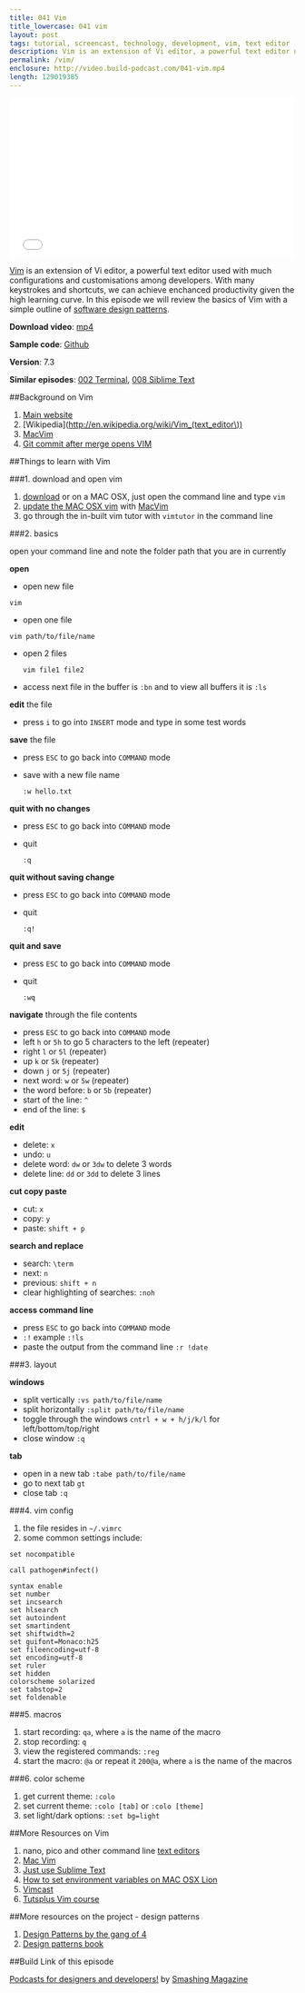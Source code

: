 ```yaml
---
title: 041 Vim
title_lowercase: 041 vim
layout: post
tags: tutorial, screencast, technology, development, vim, text editor
description: Vim is an extension of Vi editor, a powerful text editor used with much configurations and customisations among developers. With many keystrokes and shortcuts, we can achieve enchanced productivity given the high learning curve. In this episode we will review the basics of Vim with a simple outline of software design patterns.
permalink: /vim/
enclosure: http://video.build-podcast.com/041-vim.mp4
length: 129019385
---
```


<div id="video"><iframe src="//player.vimeo.com/video/65396820" width="500" height="281" frameborder="0" webkitallowfullscreen mozallowfullscreen allowfullscreen></iframe></div>

[Vim](http://www.vim.org/) is an extension of Vi editor, a powerful text editor used with much configurations and customisations among developers. With many keystrokes and shortcuts, we can achieve enchanced productivity given the high learning curve. In this episode we will review the basics of Vim with a simple outline of [software design patterns](http://en.wikipedia.org/wiki/Design_Patterns).

**Download video**: [mp4](http://video.build-podcast.com/041-vim.mp4)

**Sample code**: [Github](https://github.com/sayanee/build-podcast/tree/master/041-vim)

**Version**: 7.3

**Similar episodes**: [002 Terminal](/terminal), [008 Siblime Text](/sublime-text)

##Background on Vim

1. [Main website](http://www.vim.org/)
2. [Wikipedia](http://en.wikipedia.org/wiki/Vim_(text_editor\))
3. [MacVim](https://code.google.com/p/macvim/)
1. [Git commit after merge opens VIM](http://stackoverflow.com/questions/9199222/git-commit-after-merge-opens-vim)


##Things to learn with Vim

###1. download and open vim
1. [download](http://www.vim.org/download.php) or on a MAC OSX, just open the command line and type `vim`
2. [update the MAC OSX vim](http://stackoverflow.com/questions/7211820/update-built-in-vim-on-mac-os-x) with [MacVim](https://code.google.com/p/macvim/)
3. go through the in-built vim tutor with `vimtutor` in the command line


###2. basics

open your command line and note the folder path that you are in currently

**open**

  - open new file

  ```
  vim
  ```
  - open one file

  ```
  vim path/to/file/name
  ```

  - open 2 files

    ```
    vim file1 file2
    ```
  - access next file in the buffer is `:bn` and to view all buffers it is `:ls`

**edit** the file

  - press `i` to go into `INSERT` mode and type in some test words

**save** the file

  - press `ESC` to go back into `COMMAND` mode
  - save with a new file name

    ```
    :w hello.txt
    ```

**quit with no changes**

  - press `ESC` to go back into `COMMAND` mode
  - quit

    ```
    :q
    ```

**quit without saving change**

  - press `ESC` to go back into `COMMAND` mode
  - quit

    ```
    :q!
    ```

**quit and save**

  - press `ESC` to go back into `COMMAND` mode
  - quit

    ```
    :wq
    ```


**navigate** through the file contents

 - press `ESC` to go back into `COMMAND` mode
 - left `h` or `5h` to go 5 characters to the left (repeater)
 - right `l` or `5l` (repeater)
 - up `k` or `5k` (repeater)
 - down `j` or `5j` (repeater)
 - next word: `w` or `5w` (repeater)
 - the word before: `b` or `5b` (repeater)
 - start of the line: `^`
 - end of the line: `$`

**edit**

  - delete: `x`
  - undo: `u`
  - delete word: `dw` or `3dw` to delete 3 words
  - delete line: `dd` or `3dd` to delete 3 lines

**cut copy paste**

  - cut: `x`
  - copy: `y`
  - paste: `shift + p`

**search and replace**

  - search: `\term`
  - next: `n`
  - previous: `shift + n`
  - clear highlighting of searches: `:noh`

**access command line**

 - press `ESC` to go back into `COMMAND` mode
 - `:!` example `:!ls`
 - paste the output from the command line `:r !date`

###3. layout

**windows**

- split vertically `:vs path/to/file/name`
- split horizontally `:split path/to/file/name`
- toggle through the windows `cntrl + w + h/j/k/l` for left/bottom/top/right
- close window `:q`

**tab**

- open in a new tab `:tabe path/to/file/name`
- go to next tab `gt`
- close tab `:q`

###4. vim config

1. the file resides in `~/.vimrc`
1. some common settings include:

  ```
  set nocompatible

  call pathogen#infect()

  syntax enable
  set number
  set incsearch
  set hlsearch
  set autoindent
  set smartindent
  set shiftwidth=2
  set guifont=Monaco:h25
  set fileencoding=utf-8
  set encoding=utf-8
  set ruler
  set hidden
  colorscheme solarized
  set tabstop=2
  set foldenable

  ```

###5. macros

1. start recording: `qa`, where `a` is the name of the macro
2. stop recording: `q`
3. view the registered commands: `:reg`
4. start the macro: `@a` or repeat it `200@a`, where `a` is the name of the macros

###6. color scheme

1. get current theme: `:colo`
2. set current theme: `:colo [tab]` or `:colo [theme]`
3. set light/dark options: `:set bg=light`


##More Resources on Vim

1. nano, pico and other command line [text editors](http://en.wikipedia.org/wiki/List_of_text_editors)
2. [Mac Vim](https://code.google.com/p/macvim/)
1. [Just use Sublime Text](http://delvarworld.github.io/blog/2013/03/16/just-use-sublime-text/)
1. [How to set environment variables on MAC OSX Lion](http://stackoverflow.com/questions/7501678/set-environment-variables-on-mac-os-x-lion)
2. [Vimcast](http://vimcasts.org/)
3. [Tutsplus Vim course](https://tutsplus.com/course/venture-into-vim/)

##More resources on the project - design patterns

1. [Design Patterns by the gang of 4](http://en.wikipedia.org/wiki/Design_Patterns)
2. [Design patterns book](http://www.amazon.com/Design-Patterns-Object-Oriented-Professional-Computing/dp/0201634988)

##Build Link of this episode

[Podcasts for designers and developers!](http://www.smashingmagazine.com/2013/04/19/podcasts-for-designers-developers/) by [Smashing Magazine](http://www.smashingmagazine.com/)
